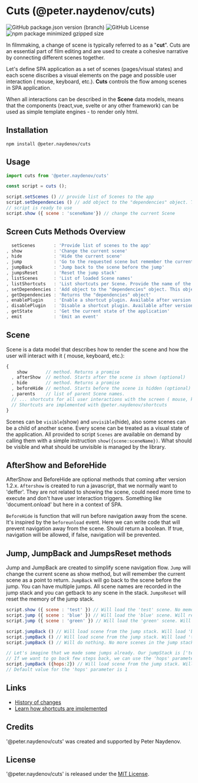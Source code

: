 # Cuts (@peter.naydenov/cuts)

![GitHub package.json version (branch)](https://img.shields.io/github/package-json/v/peterNaydenov/cuts/main)
![GitHub License](https://img.shields.io/github/license/peterNaydenov/cuts)
![npm package minimized gzipped size](https://img.shields.io/bundlejs/size/%40peter.naydenov%2Fcuts)


In filmmaking, a change of scene is typically referred to as a "**cut**". Cuts are an essential part of film editing and are used to create a cohesive narrative by connecting different scenes together.

Let's define SPA application as a set of scenes (pages/visual states) and each scene discribes a visual elements on the page and possible user interaction ( mouse, keyboard, etc.). **Cuts** controls the flow among scenes in SPA application.

When all interactions can be described in the **Scene** data models, means that the components (react,vue, svelte or any other framework) can be used as simple template engines - to render only html.




## Installation

```
npm install @peter.naydenov/cuts
```



## Usage

```js
import cuts from '@peter.naydenov/cuts'

const script = cuts ();

script.setScenes () // provide list of Scenes to the app
script.setDependencies () // add object to the "dependencies" object. This object will be passed to the Scene "show" method
// script is ready to use
script.show ({ scene : 'sceneName'}) // change the current Scene

```





## Screen Cuts Methods Overview

```js
  setScenes       : 'Provide list of scenes to the app'
, show            : 'Change the current scene'
, hide            : 'Hide the current scene'
, jump            : 'Go to the requested scene but remember the current scene'
, jumpBack        : 'Jump back to the scene before the jump'
, jumpsReset      : 'Reset the jump stack'
, listScenes      : 'List of loaded Scene names'
, listShortcuts   : 'List shortcuts per Scene. Provide the name of the Scene'
, setDependencies : 'Add object to the "dependencies" object. This object will be passed to the Scene "show" method'
, getDependencies : 'Returns the "dependencies" object'
, enablePlugin    : 'Enable a shortcut plugin. Available after version 1.1.0'
, disablePlugin   : 'Disable a shortcut plugin. Available after version 1.1.0'
, getState        : 'Get the current state of the application'
, emit            : 'Emit an event'
```



## Scene

Scene is a data model that describes how to render the scene and how the user will interact with it ( mouse, keyboard, etc.):

```js
{
    show       // method. Returns a promise
  , afterShow  // method. Starts after the scene is shown (optional)
  , hide       // method. Returns a promise
  , beforeHide // method. Starts before the scene is hidden (optional)
  , parents    // list of parent Scene names.
  // ... shortcuts for all user interactions with the screen ( mouse, keyboard, etc.)
  // Shortcuts are implemented with @peter.naydenov/shortcuts
}
```


Scenes can be `visible`(show) and `unvisible`(hide), also some scenes can be a child of another scene. Every scene can be treated as a visual state of the application. All provided to script `Scenes` are available on demand by calling them with a simple instruction `show({scene:sceneName})`. What should be visible and what should be unvisible is managed by the library.



## AfterShow and BeforeHide

AfterShow and BeforeHide are optional methods that coming after version 1.2.x. `Aftershow` is created to run a javascript, that we normally want to 'deffer'. They are not related to showing the scene, could need more time to execute and don't have user interaction triggers. Something like 'document.onload' but here in a context of SPA.

`BeforeHide` is function that will run before navigation away from the scene. It's inspired by the `beforeunload` event. Here we can write code that will prevent navigation away from the scene. Should return a boolean. If true, navigation will be allowed, if false, navigation will be prevented.


## Jump, JumpBack and JumpsReset methods

Jump and JumpBack are created to simplify scene navigation flow. `Jump` will change the current scene as show method, but will remember the current scene as a point to return. `JumpBack` will go back to the scene before the jump. You can have multiple jumps. All scene names are recorded in the jump stack and you can getback to any scene in the stack. `JumpsReset` will reset the memory of the jump stack.

```js
script.show ({ scene : 'test' }) // Will load the 'test' scene. No memory
script.jump ({ scene : 'blue' }) // Will load the 'blue' scene. Will remember 'test' scene in the jump stack
script.jump ({ scene : 'green' }) // Will load the 'green' scene. Will remember 'blue' scene in the jump stack

script.jumpBack () // Will load scene from the jump stack. Will load 'blue' scene
script.jumpBack () // Will load scene from the jump stack. Will load 'test' scene
script.jumpBack () // Will do nothing. No more scenes in the jump stack

// Let's imagine that we made some jumps already. Our jumpStack is ['test', 'blue']
// If we want to go back few steps back, we can use the 'hops' parameter
script.jumpBack ({hops:2}) // Will load scene from the jump stack. Will load 'test' scene
// Default value for the 'hops' parameter is 1
```



## Links
- [History of changes](https://github.com/PeterNaydenov/cuts/blob/main/Changelog.md)
- [Learn how shortcuts are implemented](https://github.com/PeterNaydenov/shortcuts)




## Credits
'@peter.naydenov/cuts' was created and supported by Peter Naydenov.



## License
'@peter.naydenov/cuts' is released under the [MIT License](http://opensource.org/licenses/MIT).